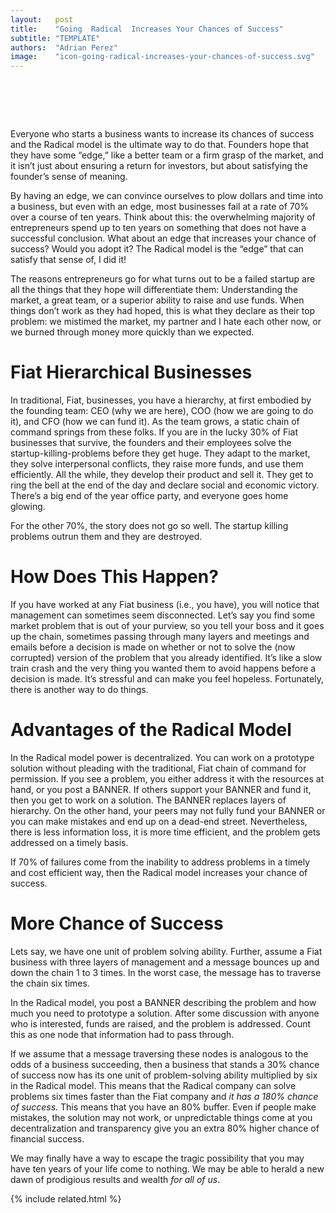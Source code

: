 ```yaml
---
layout:   post
title:    "Going  Radical  Increases Your Chances of Success"
subtitle: "TEMPLATE"
authors:  "Adrian Perez"
image:    "icon-going-radical-increases-your-chances-of-success.svg"
---
```


<div style="display:none;">
 <p>Everyone who starts a business wants to increase its chances of success and the <span class="_paradigm">Radical</span> model is the &ldquo;edge&rdquo; we think can make it a lot more likely to satisfy that sense of &ldquo;I did it!&rdquo;</p>
</div>

<h1>&nbsp;</h1>
 <p>Everyone who starts a business wants to increase its chances of success and the <span class="_paradigm">Radical</span> model is the ultimate way to do that. Founders hope that they have some &ldquo;edge,&rdquo; like a better team or a firm grasp of the market, and it isn&rsquo;t just about ensuring a return for investors, but about satisfying the founder&rsquo;s sense of meaning.</p>
 <p>By having an edge, we can convince ourselves to plow dollars and time into a business, but even with an edge, most businesses fail at a rate of 70% over a course of ten years. Think about this: the overwhelming majority of entrepreneurs spend up to ten years on something that does not have a successful conclusion. What about an edge that increases your chance of success? Would you adopt it? The <span class="_paradigm">Radical</span> model is the &ldquo;edge&rdquo; that can satisfy that sense of, <span class="_quotespan">I did it!</span></p>
 <p>The reasons entrepreneurs go for what turns out to be a failed startup are all the things that they hope will differentiate them: Understanding the market, a great team, or a superior ability to raise and use funds. When things don&rsquo;t work as they had hoped, this is what they declare as their top problem: we mistimed the market, my partner and I hate each other now, or we burned through money more quickly than we expected.</p>

<h1>Fiat Hierarchical Businesses</h1>
 <p>In traditional, <span class="_paradigm">Fiat</span>, businesses, you have a hierarchy, at first embodied by the founding team: CEO (why we are here), COO (how we are going to do it), and CFO (how we can fund it). As the team grows, a static chain of command springs from these folks. If you are in the lucky 30% of <span class="_paradigm">Fiat</span> businesses that survive, the founders and their employees solve the startup-killing-problems before they get huge. They adapt to the market, they solve interpersonal conflicts, they raise more funds, and use them efficiently. All the while, they develop their product and sell it. They get to ring the bell at the end of the day and declare social and economic victory. There&rsquo;s a big end of the year office party, and everyone goes home glowing.</p>
 <p>For the other 70%, the story does not go so well. The startup killing problems outrun them and they are destroyed.</p>

<h1>How Does This Happen?</h1>
 <p>If you have worked at any <span class="_paradigm">Fiat</span> business (<eg>i.e.</eg>, you have), you will notice that management can sometimes seem disconnected. Let&rsquo;s say you find some market problem that is out of your purview, so you tell your boss and it goes up the chain, sometimes passing through many layers and meetings and emails before a decision is made on whether or not to solve the (now corrupted) version of the problem that you already identified. It&rsquo;s like a slow train crash and the very thing you wanted them to avoid happens before a decision is made. It&rsquo;s stressful and can make you feel hopeless. Fortunately, there is another way to do things.</p>

<h1>Advantages of the Radical Model</h1>
 <p>In the <span class="_paradigm">Radical</span> model power is decentralized. You can work on a prototype solution without pleading with the traditional, <span class="_paradigm">Fiat</span> chain of command for permission. If you see a problem, you either address it with the resources at hand, or you post a <span class="_paradigm">BANNER</span>. If others support your <span class="_paradigm">BANNER</span> and fund it, then you get to work on a solution. The <span class="_paradigm">BANNER</span> replaces layers of hierarchy. On the other hand, your peers may not fully fund your <span class="_paradigm">BANNER</span> or you can make mistakes and end up on a dead-end street. Nevertheless, there is less information loss, it is more time efficient, and the problem gets addressed on a timely basis.</p>
 <p>If 70% of failures come from the inability to address problems in a timely and cost efficient way, then the <span class="_paradigm">Radical</span> model increases your chance of success.</p>

<h1>More Chance of Success</h1>
 <p>Lets say, we have one unit of problem solving ability. Further, assume a <span class="_paradigm">Fiat</span> business with three layers of management and a message bounces up and down the chain 1 to 3 times. In the worst case, the message has to traverse the chain six times.</p>
 <p>In the <span class="_paradigm">Radical</span> model, you post a <span class="_paradigm">BANNER</span> describing the problem and how much you need to prototype a solution. After some discussion with anyone who is interested, funds are raised, and the problem is addressed. Count this as one node that information had to pass through.</p>
 <p>If we assume that a message traversing these nodes is analogous to the odds of a business succeeding, then a business that stands a 30% chance of success now has its one unit of problem-solving ability multiplied by six in the <span class="_paradigm">Radical</span> model. This means that the <span class="_paradigm">Radical</span> company can solve problems six times faster than the <span class="_paradigm">Fiat</span> company and <em>it has a 180% chance of success</em>. This means that you have an 80% buffer. Even if people make mistakes, the solution may not work, or unpredictable things come at you decentralization and transparency give you an extra 80% higher chance of financial success.</p>
 <p>We may finally have a way to escape the tragic possibility that you may have ten years of your life come to nothing. We may be able to herald a new dawn of prodigious results and wealth <em>for all of us</em>.</p>

{% include related.html %}